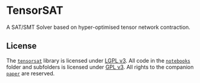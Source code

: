 # TensorSAT

A SAT/SMT Solver based on hyper-optimised tensor network contraction.

## License

The [`tensorsat`](./tensorsat) library is licensed under [LGPL v3](./LICENSE).
All code in the [`notebooks`](./notebooks) folder and subfolders is licensed under [GPL v3](./LICENSE).
All rights to the companion [`paper`](./paper/) are reserved.

